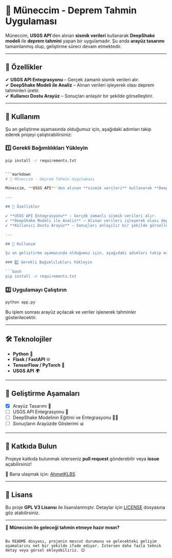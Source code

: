# 🔮 Müneccim - Deprem Tahmin Uygulaması  

Müneccim, **USGS API**'den alınan **sismik verileri** kullanarak **DeepShake modeli** ile **deprem tahmini** yapan bir uygulamadır. Şu anda **arayüz tasarımı** tamamlanmış olup, geliştirme süreci devam etmektedir.  

---

## 🚀 Özellikler  

✔ **USGS API Entegrasyonu** – Gerçek zamanlı sismik verileri alır.  
✔ **DeepShake Modeli ile Analiz** – Alınan verileri işleyerek olası deprem tahminleri üretir.  
✔ **Kullanıcı Dostu Arayüz** – Sonuçları anlaşılır bir şekilde görselleştirir.  

---

## 📌 Kullanım  

Şu an geliştirme aşamasında olduğumuz için, aşağıdaki adımları takip ederek projeyi çalıştırabilirsiniz:  

### 1️⃣ Gerekli Bağımlılıkları Yükleyin  

```bash
pip install -r requirements.txt


```markdown
# 🔮 Müneccim - Deprem Tahmin Uygulaması  

Müneccim, **USGS API**'den alınan **sismik verileri** kullanarak **DeepShake modeli** ile **deprem tahmini** yapan bir uygulamadır. Şu anda **arayüz tasarımı** tamamlanmış olup, geliştirme süreci devam etmektedir.  

---

## 🚀 Özellikler  

✔ **USGS API Entegrasyonu** – Gerçek zamanlı sismik verileri alır.  
✔ **DeepShake Modeli ile Analiz** – Alınan verileri işleyerek olası deprem tahminleri üretir.  
✔ **Kullanıcı Dostu Arayüz** – Sonuçları anlaşılır bir şekilde görselleştirir.  

---

## 📌 Kullanım  

Şu an geliştirme aşamasında olduğumuz için, aşağıdaki adımları takip ederek projeyi çalıştırabilirsiniz:  

### 1️⃣ Gerekli Bağımlılıkları Yükleyin  

```bash
pip install -r requirements.txt
```

### 2️⃣ Uygulamayı Çalıştırın  

```bash
python app.py
```

Bu işlem sonrası arayüz açılacak ve veriler işlenerek tahminler gösterilecektir.  

---

## 🛠️ Teknolojiler  

- **Python** 🐍  
- **Flask / FastAPI** 🌐  
- **TensorFlow / PyTorch** 🧠  
- **USGS API** 🌍  

---

## 📌 Geliştirme Aşamaları  

- [x] Arayüz Tasarımı 🎨  
- [ ] USGS API Entegrasyonu 📡  
- [ ] DeepShake Modelinin Eğitimi ve Entegrasyonu 🏋️‍♂️  
- [ ] Sonuçların Arayüzde Gösterimi 📊  

---

## 🤝 Katkıda Bulun  

Projeye katkıda bulunmak isterseniz **pull request** gönderebilir veya **issue** açabilirsiniz!  

📧 Bana ulaşmak için: [AhmetKLBS](https://github.com/AhmetKLBS)  

---

## 📜 Lisans  

Bu proje **GPL V3 Lisansı** ile lisanslanmıştır. Detaylar için [LICENSE](LICENSE.txt) dosyasına göz atabilirsiniz.  

---

🚀 **Müneccim ile geleceği tahmin etmeye hazır mısın?**
```

Bu README dosyası, projenin mevcut durumunu ve gelecekteki gelişim aşamalarını net bir şekilde ifade ediyor. İstersen daha fazla teknik detay veya görsel ekleyebiliriz. 😊
